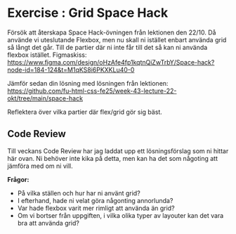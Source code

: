 # Exercise : Grid Space Hack

Försök att återskapa Space Hack-övningen från lektionen den 22/10. Då använde vi uteslutande Flexbox, men nu skall ni istället enbart använda grid så långt det går. Till de partier där ni inte får till det så kan ni använda flexbox istället.
Figmaskiss: https://www.figma.com/design/oHzAfe4fp1kqtnQiZwTrbY/Space-hack?node-id=184-124&t=M1qKS8i6PKXKLu40-0

Jämför sedan din lösning med lösningen från lektionen: https://github.com/fu-html-css-fe25/week-43-lecture-22-okt/tree/main/space-hack

Reflektera över vilka partier där flex/grid gör sig bäst.

## Code Review

Till veckans Code Review har jag laddat upp ett lösningsförslag som ni hittar här ovan. Ni behöver inte kika på detta, men kan ha det som någoting att jämföra med om ni vill.

**Frågor:**

-   På vilka ställen och hur har ni använt grid?
-   I efterhand, hade ni velat göra någonting annorlunda?
-   Var hade flexbox varit mer rimligt att använda än grid?
-   Om vi bortser från uppgiften, i vilka olika typer av layouter kan det vara bra att använda grid?
